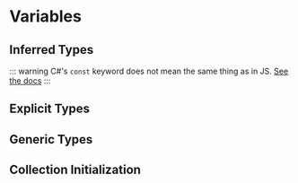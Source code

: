# Variables

## Inferred Types

<CodeSplitter>
  <template #left>

```ts
var x = 1;  // Hoisted
let x = 1;  // Block scope
const x = 1;  // Block scope; immutable
```

  </template>
  <template #right>

```csharp
var x = 1;  // Block scope
const x = 1;  // Compiler "inlined"; NOT the same as JS const
```

  </template>
</CodeSplitter>

::: warning
C#'s `const` keyword does not mean the same thing as in JS. [See the docs](https://learn.microsoft.com/en-us/dotnet/csharp/language-reference/keywords/const)
:::

## Explicit Types

<CodeSplitter>
  <template #left>

```ts
// Primitives
let x:number = 1;
let y:string = "";

// Reference types
let map = new Map();
```

  </template>
  <template #right>

```csharp
// Primitives
int x = 1;
string y = "";

// Reference types
let map = new HashMap();
HashMap map = new(); // Means the same thing.
```

  </template>
</CodeSplitter>

## Generic Types

<CodeSplitter>
  <template #left>

```ts
let x: Result<User> = getUser();
```

  </template>
  <template #right>

```csharp
Result<User> x = GetUser();
```

  </template>
</CodeSplitter>

## Collection Initialization

<CodeSplitter>
  <template #left>

```ts
let x = ["Bird", "Cat", "Dog"];
let y = [...x];
```

  </template>
  <template #right>

```csharp
string[] x = ["Bird", "Cat", "Dog"];
string[] y = [..x];
```

  </template>
</CodeSplitter>
